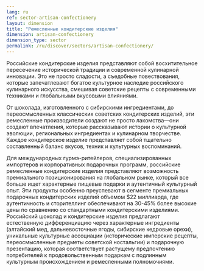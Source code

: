 ```yaml
---
lang: ru
ref: sector-artisan-confectionery
layout: dimension
title: "Ремесленные кондитерские изделия"
dimension: artisan-confectionery
dimension_type: sector
permalink: /ru/discover/sectors/artisan-confectionery/
---
```


Российские кондитерские изделия представляют собой восхитительное пересечение исторической традиции и современной кулинарной инновации. Это не просто сладости, а съедобные повествования, которые запечатлевают богатое культурное наследие российского кулинарного искусства, смешивая советские рецепты с современными техниками и глобальными вкусовыми влияниями.

От шоколада, изготовленного с сибирскими ингредиентами, до переосмысленных классических советских кондитерских изделий, эти ремесленные производители создают не просто лакомства—они создают впечатления, которые рассказывают истории о культурной эволюции, региональных ингредиентах и кулинарном творчестве. Каждое кондитерское изделие представляет собой тщательно составленный баланс вкусов, техник и культурных воспоминаний.

Для международных гурмэ-ритейлеров, специализированных импортеров и корпоративных подарочных программ, российские ремесленные кондитерские изделия представляют возможность премиального позиционирования на глобальном рынке, который все больше ищет характерные пищевые подарки и аутентичный культурный опыт. Эти продукты особенно преуспевают в сегменте премиальных подарочных кондитерских изделий объемом $22 миллиарда, где аутентичность и сторителлинг обеспечивают на 30-45% более высокие цены по сравнению со стандартными кондитерскими изделиями. Российский шоколад и кондитерские изделия предлагают естественную дифференциацию через характерные ингредиенты (алтайский мед, дальневосточные ягоды, сибирские кедровые орехи), уникальные культурные ассоциации (исторические имперские рецепты, переосмысленные предметы советской ностальгии) и подарочную презентацию, которая соответствует растущему предпочтению потребителей к продовольственным подаркам с подлинным культурным происхождением и ремесленными полномочиями.
